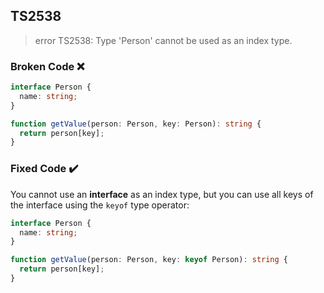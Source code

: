 ## TS2538

> error TS2538: Type 'Person' cannot be used as an index type.

### Broken Code ❌

```ts
interface Person {
  name: string;
}

function getValue(person: Person, key: Person): string {
  return person[key];
}
```

### Fixed Code ✔️

You cannot use an **interface** as an index type, but you can use all keys of the interface using the `keyof` type operator:

```ts
interface Person {
  name: string;
}

function getValue(person: Person, key: keyof Person): string {
  return person[key];
}
```
